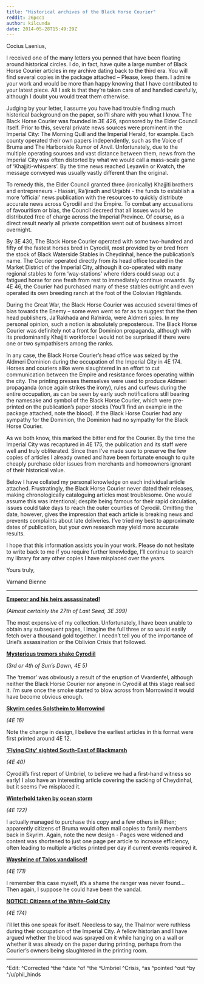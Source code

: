 ```yaml
---
title: "Historical archives of the Black Horse Courier"
reddit: 26pcc1
author: kilcunda
date: 2014-05-28T15:49:29Z
---
```


Cocius Laenius,

I received one of the many letters you penned that have been floating around historical circles. I do, in fact, have quite a large number of Black Horse Courier articles in my archive dating back to the third era. You will find several copies in the package attached – Please, keep them. I admire your work and would be more than happy knowing that I have contributed to your latest piece. All I ask is that they’re taken care of and handled carefully, although I doubt you would treat them otherwise.

Judging by your letter, I assume you have had trouble finding much historical background on the paper, so I’ll share with you what I know. The Black Horse Courier was founded in 3E 426, sponsored by the Elder Council itself. Prior to this, several private news sources were prominent in the Imperial City: The Morning Quill and the Imperial Herald, for example. Each county operated their own papers independently, such as the Voice of Bruma and The Harborside Rumor of Anvil. Unfortunately, due to the multiple operating sources and vast distance between them, news from the Imperial City was often distorted by what we would call a mass-scale game of ‘Khajjiti-whispers’. By the time news reached Leyawiin or Kvatch, the message conveyed was usually vastly different than the original.

To remedy this, the Elder Council granted three (ironically) Khajjiti brothers and entrepreneurs - Hassiri, Ra’jiradh and Urjabhi - the funds to establish a more ‘official’ news publication with the resources to quickly distribute accurate news across Cyrodiil and the Empire. To combat any accusations of favouritism or bias, the Council decreed that all issues would be distributed free of charge across the Imperial Province. Of course, as a direct result nearly all private competition went out of business almost overnight. 

By 3E 430, The Black Horse Courier operated with some two-hundred and fifty of the fastest horses bred in Cyrodiil, most provided by or bred from the stock of Black Waterside Stables in Cheydinhal, hence the publication’s name. The Courier operated directly from its head office located in the Market District of the Imperial City, although it co-operated with many regional stables to form ‘way-stations’ where riders could swap out a fatigued horse for one fresh from rest to immediately continue onwards. By 4E 46, the Courier had purchased many of these stables outright and even operated its own breeding ranch at the foot of the Colovian Highlands. 


During the Great War, the Black Horse Courier was accused several times of bias towards the Enemy – some even went so far as to suggest that the then head publishers, Ja’Rakhada and Ra’nirda, were Aldmeri spies. In my personal opinion, such a notion is absolutely preposterous. The Black Horse Courier was definitely not a front for Dominion propaganda, although with its predominantly Khajjiti workforce I would not be surprised if there were one or two sympathisers among the ranks. 

In any case, the Black Horse Courier’s head office was seized by the Aldmeri Dominion during the occupation of the Imperial City in 4E 174. Horses and couriers alike were slaughtered in an effort to cut communication between the Empire and resistance forces operating within the city. The printing presses themselves were used to produce Aldmeri propaganda (once again strikes the irony), rules and curfews during the entire occupation, as can be seen by early such notifications still bearing the namesake and symbol of the Black Horse Courier, which were pre-printed on the publication’s paper stocks (You’ll find an example in the package attached, note the blood). If the Black Horse Courier had any sympathy for the Dominion, the Dominion had no sympathy for the Black Horse Courier. 


As we both know, this marked the bitter end for the Courier. By the time the Imperial City was recaptured in 4E 175, the publication and its staff were well and truly obliterated. Since then I’ve made sure to preserve the few copies of articles I already owned and have been fortunate enough to quite cheaply purchase older issues from merchants and homeowners ignorant of their historical value.


Below I have collated my personal knowledge on each individual article attached. Frustratingly, the Black Horse Courier never dated their releases, making chronologically cataloguing articles most troublesome. One would assume this was intentional; despite being famous for their rapid circulation, issues could take days to reach the outer counties of Cyrodiil. Omitting the date, however, gives the impression that each article is breaking news and prevents complaints about late deliveries. I’ve tried my best to approximate dates of publication, but your own research may yield more accurate results.

I hope that this information assists you in your work. Please do not hesitate to write back to me if you require further knowledge, I’ll continue to search my library for any other copies I have misplaced over the years. 


Yours truly, 

Varnand Bienne

*****

[**Emperor and his heirs assassinated!**](http://i.imgur.com/leZ5IyZ.png)

*(Almost certainly the 27th of Last Seed, 3E 399)*

The most expensive of my collection. Unfortunately, I have been unable to obtain any subsequent pages, I imagine the full three or so would easily fetch over a thousand gold together. I needn’t tell you of the importance of Uriel’s assassination or the Oblivion Crisis that followed. 

[**Mysterious tremors shake Cyrodiil**](http://imgur.com/a/2tpfs) 

*(3rd or 4th of Sun’s Dawn, 4E 5)*

The ‘tremor’ was obviously a result of the eruption of Vvardenfel, although neither the Black Horse Courier nor anyone in Cyrodiil at this stage realised it. I’m sure once the smoke started to blow across from Morrowind it would have become obvious enough. 

[**Skyrim cedes Solstheim to Morrowind**](http://imgur.com/a/I0elN)

*(4E 16)* 

Note the change in design, I believe the earliest articles in this format were first printed around 4E 12. 

[**‘Flying City’ sighted South-East of Blackmarsh**](http://imgur.com/a/19mPq) 

*(4E 40)*

Cyrodiil’s first report of Umbriel, to believe we had a first-hand witness so early! I also have an interesting article covering the sacking of Cheydinhal, but it seems I’ve misplaced it.
 
[**Winterhold taken by ocean storm**](http://i.imgur.com/UBzYOYy.png) 

*(4E 122)*

I actually managed to purchase this copy and a few others in Riften; apparently citizens of Bruma would often mail copies to family members back in Skyrim. Again, note the new design - Pages were widened and content was shortened to just one page per article to increase efficiency, often leading to multiple articles printed per day if current events required it.

[**Wayshrine of Talos vandalised!**](http://i.imgur.com/MoiGepZ.png)

*(4E 171)*

I remember this case myself, it’s a shame the ranger was never found… Then again, I suppose he could have been the vandal. 

[**NOTICE: Citizens of the White-Gold City**](http://i.imgur.com/DOzYEeC.jpg)

*(4E 174)*

I’ll let this one speak for itself. Needless to say, the Thalmor were ruthless during their occupation of the Imperial City. A fellow historian and I have argued whether the blood was sprayed on it while hanging on a wall or whether it was already on the paper during printing, perhaps from the Courier’s owners being slaughtered in the printing room. 

*****
^Edit: ^Corrected ^the ^date ^of ^the ^Umbriel ^Crisis, ^as ^pointed ^out ^by ^/u/phil_hinds


